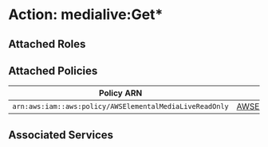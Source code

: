 # Action: medialive:Get*

## Attached Roles

## Attached Policies

| Policy ARN | Policy Name |
|------------|-------------|
| `arn:aws:iam::aws:policy/AWSElementalMediaLiveReadOnly` | [AWSElementalMediaLiveReadOnly](../policies.md#awselementalmedialivereadonly) |

## Associated Services

